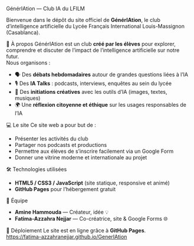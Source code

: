 GénérIAtion — Club IA du LFILM 

Bienvenue dans le dépôt du site officiel de **GénérIAtion**, le club d’intelligence artificielle du Lycée Français International Louis-Massignon (Casablanca).  

 🌟 À propos
GénérIAtion est un club **créé par les élèves** pour explorer, comprendre et discuter de l’impact de l’intelligence artificielle sur notre futur.  
Nous organisons :
- 🗣️ Des **débats hebdomadaires** autour de grandes questions liées à l’IA  
- 🎙️ Des **IA Talks** : podcasts, interviews, enquêtes au sein du lycée  
- 🎨 Des **initiations créatives** avec les outils d’IA (images, textes, musiques)  
- 🌍 Une **réflexion citoyenne et éthique** sur les usages responsables de l’IA  

 💻 Le site
Ce site web a pour but de :
- Présenter les activités du club  
- Partager nos podcasts et productions  
- Permettre aux élèves de s’inscrire facilement via un Google Form  
- Donner une vitrine moderne et internationale au projet  

 🛠️ Technologies utilisées
- **HTML5 / CSS3 / JavaScript** (site statique, responsive et animé)  
- **GitHub Pages** pour l’hébergement gratuit  

 👥 Équipe
- **Amine Hammouda** — Créateur, idée 💡  
- **Fatima-Azzahra Nejjar** — Co-créatrice, site & Google Forms 🌐  

 🚀 Déploiement
Le site est en ligne grâce à **GitHub Pages**.  
  https://fatima-azzahranejjar.github.io/GenerIAtion


